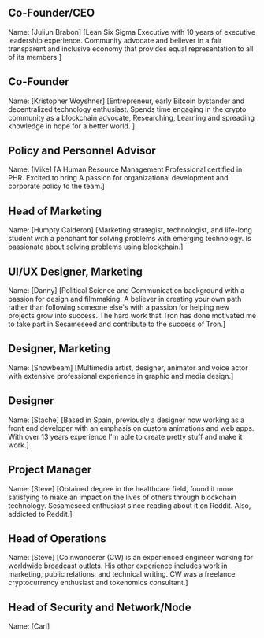 ## Co-Founder/CEO

Name: [Juliun Brabon]
[Lean Six Sigma Executive with 10 years of executive leadership experience. Community advocate and believer in a fair transparent and inclusive economy that provides equal representation to all of its members.]

## Co-Founder

Name: [Kristopher Woyshner]
[Entrepreneur, early Bitcoin bystander and decentralized technology enthusiast. Spends time engaging in the crypto community as a blockchain advocate, Researching, Learning and spreading knowledge in hope for a better world.
]

## Policy and Personnel Advisor

Name: [Mike]
[A Human Resource Management Professional certified in PHR. Excited to bring A passion for organizational development and corporate policy to the team.]

## Head of Marketing

Name: [Humpty Calderon]
[Marketing strategist, technologist, and life-long student with a penchant for solving problems with emerging technology. Is passionate about solving problems using blockchain.]

## UI/UX Designer, Marketing 

Name: [Danny]
[Political Science and Communication background with a passion for design and filmmaking. A believer in creating your own path rather than following someone else's with a passion for helping new projects grow into success. The hard work that Tron has done motivated me to take part in Sesameseed and contribute to the success of Tron.]

## Designer, Marketing

Name: [Snowbeam]
[Multimedia artist, designer, animator and voice actor with extensive professional experience in graphic and media design.]

## Designer

Name: [Stache]
[Based in Spain, previously a designer now working as a front end developer with an emphasis on custom animations and web apps. With over 13 years experience I'm able to create pretty stuff and make it work.]

## Project Manager

Name: [Steve]
[Obtained degree in the healthcare field, found it more satisfying to make an impact on the lives of others through blockchain technology. Sesameseed enthusiast since reading about it on Reddit. Also, addicted to Reddit.]

## Head of Operations

Name: [Steve]
[Coinwanderer (CW) is an experienced engineer working for worldwide broadcast outlets. His other experience includes work in marketing, public relations, and technical writing. CW was a freelance cryptocurrency enthusiast and tokenomics consultant.]

## Head of Security and Network/Node

Name: [Carl]
